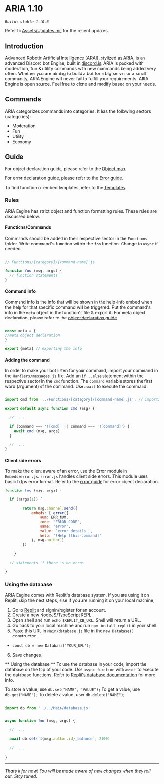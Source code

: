 # ARIA 1.10

*` Build: stable 1.10.6 `*

Refer to [Assets/Updates.md](https://github.com/TheAM01/ARIA10/tree/Projects/Assets/Updates.md) for the recent updates.

## Introduction

Advanced Robotic Artificial Intelligence (ARAI), stylized as ARIA, is an advanced Discord bot Engine, built in [discord.js](https://npmjs.org/package/discord.js). ARIA is packed with moderation, fun & utility commands with new commands being added very often. Whether you are aiming to build a bot for a big server or a small community, ARIA Engine will never fail to fulfill your requirements. ARIA Engine is open source. Feel free to clone and modify based on your needs. 

## Commands

ARIA categorizes commands into categories. It has the following sectors (categories):

- Moderation
- Fun
- Utility
- Economy

## Guide

For object declaration guide, please refer to the [Object map](https://github.com/TheAM01/ARIA10/tree/Projects/Assets/Object-map.md).

For error declaration guide, please refer to the [Error guide](https://github.com/TheAM01/ARIA10/tree/Projects/Assets/Error-guide.md).

To find function or embed templates, refer to the [Templates](https://github.com/TheAM01/ARIA10/tree/Projects/Assets/Templates.md).

### Rules

ARIA Engine has strict object and function formatting rules. These rules are discussed below.

#### Functions/Commands

Commands should be added in their respective sector in the ` Functions ` folder. Write command's function within the ` foo ` function. Change to ` async ` if needed.
```js

// Functions/[category]/[command-name].js

function foo (msg, args) {
  // function statements
}

```

#### Command info

Command info is the info that will be shown in the help-info embed when the help for that specific command will be triggered. Put the command's info in the ` meta ` object in the function's file & export it. For meta object declaration, please refer to the [object declaration guide](https://github.com/TheAM01/ARIA10/tree/Projects/Assets/Object-map.md).

```js

const meta = {
//meta object declaration
}

export {meta} // exporting the info

```

#### Adding the command

In order to make your bot listen for your command, import your command in the ` Handlers/messages.js ` file. Add an ` if...else ` statement within the respective sector in the ` cmd ` function. The ` command ` variable stores the first word (argument) of the command. Use ` await ` to execute the command.

```js

import cmd from '../Functions/[category]/[command-name].js'; // importing the command

export default async function cmd (msg) {

  //  ...
  
  if (command === '![cmd]' || command === '![command]') {
    await cmd (msg, args)
  }
  
  //  ...
}

```

#### Client side errors

To make the client aware of an error, use the Error module in ` Embeds/error.js `. `error.js` handles client side errors. This module uses basic https error format. Refer to the [error guide](https://github.com/TheAM01/ARIA10/tree/Projects/Assets/Error-guide.md) for error object declaration.

```js
function foo (msg, args) {

  if (!args[1]) { 

		return msg.channel.send({
			embeds: [ error({
				num: ERR_NUM,
				code: 'ERROR_CODE',
				name: 'error',
				value: `error details.`,
				help: '!Help [this-command]'
			}, msg.author)]
		})

	}
  
  // statements if there is no error
  
}

```

### Using the database

ARIA Engine comes with Replit's database system. If you are using it on Replit, skip the next steps, else if you are running it on your local machine,

1. Go to [Replit](https://replit.com) and signin/register for an account.
2. Create a new NodeJS/TypeScript REPL.
3. Open shell and run ` echo $REPLIT_DB_URL `. Shell will return a URL.
4. Go back to your local machine and run ` npm install replit ` in your shell.
5. Paste this URL in ` Main/database.js ` file in the ` new Database() ` constructor.
  - ` const db = new Database('YOUR_URL'); `
6.  Save changes.

** Using the database **
To use the database in your code, import the database on the top of your code. Use ` async function ` with ` await ` to execute the database functions. Refer to [Replit's database documentation](https://docs.replit.com/hosting/database-faq) for more info.

To store a value, use ` db.set("NAME", "VALUE"); `
To get a value, use ` db.get("NAME"); `
To delete a value, user ` db.delete("NAME"); `

```js

import db from '../../Main/database.js'


async function foo (msg, args) {

  //  ...
  
  await db.set(`${msg.author.id}_balance`, 2000)
  
  //  ...
  
}

```

---

*Thats it for now! You will be made aware of new changes when they roll out. Stay tuned.*
